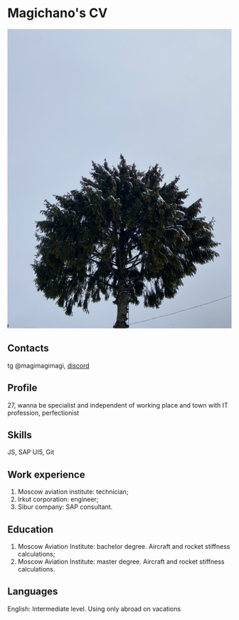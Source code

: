 # Magichano's CV
![palm](https://github.com/magichano/rsschool-cv/raw/gh-pages/palm.jpeg)

## Contacts
tg @magimagimagi, [discord](https://discord.com/channels/@magichano#2313)

## Profile
27, wanna be specialist and independent of working place and town with IT profession, perfectionist

## Skills
JS, SAP UI5, Git

## Work experience
1. Moscow aviation institute: technician;
2. Irkut corporation: engineer;
3. Sibur company: SAP consultant.

## Education
1. Moscow Aviation Institute: bachelor degree. Aircraft and rocket stiffness calculations;
2. Moscow Aviation Institute: master degree. Aircraft and rocket stiffness calculations.

## Languages
English: Intermediate level. Using only abroad on vacations



